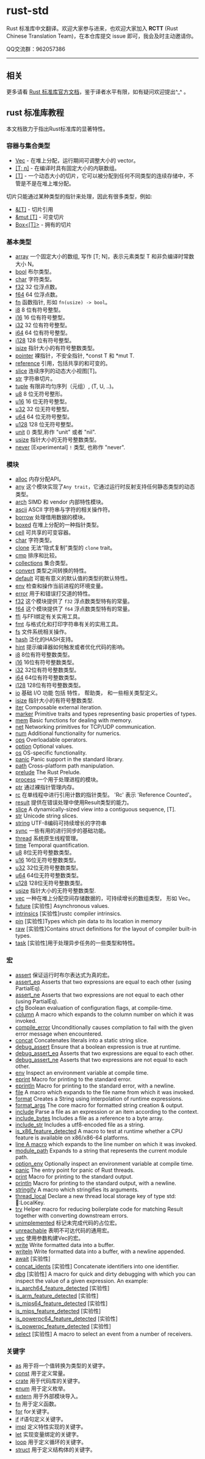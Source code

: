 # rust-std

Rust 标准库中文翻译。欢迎大家参与进来，也欢迎大家加入 **RCTT** (Rust Chinese Translation Team)，在本仓库提交 issue 即可，我会及时主动邀请你。

QQ交流群：962057386

---

## 相关

更多请看 [Rust 标准库官方文档](https://doc.rust-lang.org/std/)，鉴于译者水平有限，如有疑问欢迎提出^_^ 。

## rust 标准库教程

本文档致力于指出Rust标准库的显著特性。

### 容器与集合类型


- [Vec<T>]() - 在堆上分配，运行期间可调整大小的 vector。
- [[T; n]]() - 在编译时具有固定大小的内联数组。
- [[T]]() - 一个动态大小的切片，它可以被分配到任何不同类型的连续存储中，不管是不是在堆上堆分配。

切片只能通过某种类型的指针来处理，因此有很多类型，例如:

- [&[T]]() - 切片引用
- [&mut [T]]() - 可变切片
- [Box<[T]>]() - 拥有的切片

### 基本类型

- [array]()	   一个固定大小的数组, 写作 [T; N]，表示元素类型 T 和非负编译时常数大小 N。
- [bool]() 	    布尔类型。
- [char]() 	    字符类型。
- [f32]() 	    32 位浮点数。
- [f64]()     	64 位浮点数。
- [fn]()      	函数指针, 形如 `fn(usize) -> bool`。
- [i8]() 	    8 位有符号整型。
- [i16]() 	    16 位有符号整型。
- [i32]()     	32 位有符号整型。
- [i64]()     	64 位有符号整型。
- [i128]()    	128 位有符号整型。
- [isize]()       指针大小的有符号整数类型。
- [pointer]() 	裸指针，不安全指针, *const T 和 *mut T.
- [reference]()   引用，包括共享的和可变的。
- [slice]() 连续序列的动态大小视图[T]。
- [str]() 	   字符串切片。
- [tuple]()       有限非均匀序列（元组）, (T, U, ..)。
- [u8]() 	    8 位无符号整形。
- [u16]() 	    16 位无符号整型。
- [u32]() 	    32 位无符号整型。
- [u64]() 	    64 位无符号整型。
- [u128]() 	    128 位无符号整型。
- [unit]()      () 类型,称作 "unit" 或者 "nil".
- [usize]()       指针大小的无符号整数类型。
- [never]() 	    [Experimental] `!` 类型, 也称作 "never".

### 模块

- [alloc]() 内存分配API。
- [any]() 这个模块实现了`Any trait`，它通过运行时反射支持任何静态类型的动态类型。
- [arch]() SIMD 和 vendor 内部特性模块。
- [ascii]()  ASCII 字符串与字符的相关操作符。
- [borrow]() 处理借用数据的模块。
- [boxed]() 在堆上分配的一种指针类型。
- [cell]() 可共享的可变容器。
- [char]() 字符类型。
- [clone]() 无法“隐式复制”类型的 `clone` trait。
- [cmp]() 	排序和比较。
- [collections]() 	集合类型。
- [convert]() 	类型之间转换的特性。
- [default]() 可能有意义的默认值的类型的默认特性。
- [env]() 	检查和操作当前进程的环境变量。
- [error]() 	用于和错误打交道的特性。
- [f32]() 	这个模块提供了 `f32` 浮点数类型特有的常量。
- [f64]() 	这个模块提供了 `f64` 浮点数类型特有的常量。
- [ffi]() 	与FFI绑定有关实用工具。
- [fmt]() 	与格式化和打印字符串有关的实用工具。
- [fs]() 	文件系统相关操作。
- [hash]() 	泛化的HASH支持。
- [hint]() 	提示编译器如何触发或者优化代码的影响。
- [i8]() 	8位有符号整数类型。
- [i16]() 	16位有符号整数类型。
- [i32]() 	32位有符号整数类型。
- [i64]() 	64位有符号整数类型。
- [i128]() 	128位有符号整数类型。
- [io]() 	基础 I/O 功能 包括 特性， 帮助类， 和一些相关类型定义。
- [isize]() 	指针大小的有符号整数类型.
- [iter]() 	Composable external iteration.
- [marker]() 	Primitive traits and types representing basic properties of types.
- [mem]() 	Basic functions for dealing with memory.
- [net]() 	Networking primitives for TCP/UDP communication.
- [num]() 	Additional functionality for numerics.
- [ops]() 	Overloadable operators.
- [option]() 	Optional values.
- [os]() 	OS-specific functionality.
- [panic]() Panic support in the standard library.
- [path]() Cross-platform path manipulation.
- [prelude]() 	The Rust Prelude.
- [process]() 	一个用于处理进程的模块。
- [ptr]() 	通过裸指针管理内存。
- [rc]() 	在单线程中进行引用计数的指针类型。 'Rc' 表示 'Reference Counted'。
- [result]() 	提供在错误处理中使用Result类型的能力。
- [slice]() 	A dynamically-sized view into a contiguous sequence, [T].
- [str]() 	Unicode string slices.
- [string]() 	UTF-8编码可持续增长的字符串
- [sync]() 	一些有用的进行同步的基础功能。
- [thread]() 	系统原生线程管理。
- [time]() 	Temporal quantification.
- [u8]() 	8位无符号整数类型。
- [u16]() 	16位无符号整数类型。
- [u32]() 	32位无符号整数类型。
- [u64]() 	64位无符号整数类型。
- [u128]() 	128位无符号整数类型。
- [usize]() 	指针大小的无符号整数类型.
- [vec]() 	一种在堆上分配空间存储数据的，可持续增长的数组类型， 形如 Vec<T>。
- [future]() 	[实验性] Asynchronous values.
- [intrinsics]() 	[实验性]rustc compiler intrinsics.
- [pin]() 	[实验性]Types which pin data to its location in memory
- [raw]() 	[实验性]Contains struct definitions for the layout of compiler built-in types.
- [task]() 	[实验性]用于处理异步任务的一些类型和特性。

### 宏

- [assert]()	保证运行时布尔表达式为真的宏。
- [assert_eq]()	Asserts that two expressions are equal to each other (using PartialEq).
- [assert_ne]()	Asserts that two expressions are not equal to each other (using PartialEq).
- [cfg]()	Boolean evaluation of configuration flags, at compile-time.
- [column]()	A macro which expands to the column number on which it was invoked.
- [compile_error]()	Unconditionally causes compilation to fail with the given error message when encountered.
- [concat]()	Concatenates literals into a static string slice.
- [debug_assert]()	Ensure that a boolean expression is true at runtime.
- [debug_assert_eq]()	Asserts that two expressions are equal to each other.
- [debug_assert_ne]()	Asserts that two expressions are not equal to each other.
- [env]()	Inspect an environment variable at compile time.
- [eprint]()	Macro for printing to the standard error.
- [eprintln]()	Macro for printing to the standard error, with a newline.
- [file]()	A macro which expands to the file name from which it was invoked.
- [format]()	Creates a String using interpolation of runtime expressions.
- [format_args]()	The core macro for formatted string creation & output.
- [include]()	Parse a file as an expression or an item according to the context.
- [include_bytes]()	Includes a file as a reference to a byte array.
- [include_str]()	Includes a utf8-encoded file as a string.
- [is_x86_feature_detected]()	A macro to test at runtime whether a CPU feature is available on x86/x86-64 platforms.
- [line	A macro]() which expands to the line number on which it was invoked.
- [module_path]()	Expands to a string that represents the current module path.
- [option_env]()	Optionally inspect an environment variable at compile time.
- [panic]()	The entry point for panic of Rust threads.
- [print]()	Macro for printing to the standard output.
- [println]()	Macro for printing to the standard output, with a newline.
- [stringify]()	A macro which stringifies its arguments.
- [thread_local]()	Declare a new thread local storage key of type std::thread::LocalKey.
- [try]()	Helper macro for reducing boilerplate code for matching Result together with converting downstream errors.
- [unimplemented]()	标记未完成代码的占位宏。
- [unreachable]()	表明不可达代码的通用宏。
- [vec]()	使用参数构建Vec的宏。
- [write]()	Write formatted data into a buffer.
- [writeln]()	Write formatted data into a buffer, with a newline appended.
- [await]()	[实验性]
- [concat_idents]()	[实验性] Concatenate identifiers into one identifier.
- [dbg]()	[实验性] A macro for quick and dirty debugging with which you can inspect the value of a given expression. An example:
- [is_aarch64_feature_detected]()	[实验性]
- [is_arm_feature_detected]()	[实验性]
- [is_mips64_feature_detected]()	[实验性]
- [is_mips_feature_detected]()	[实验性]
- [is_powerpc64_feature_detected]()	[实验性]
- [is_powerpc_feature_detected]()	[实验性]
- [select]()	[实验性] A macro to select an event from a number of receivers.

### 关键字

- [as]()	用于将一个值转换为类型的关键字。
- [const]()	用于定义常量。
- [crate]()	用于代码库的关键字。
- [enum]()	用于定义枚举。
- [extern]()	用于外部模块导入。
- [fn]()	用于定义函数。
- [for]()	for关键字。
- [if]()	if语句定义关键字。
- [impl]()	定义特性实现的关键字。
- [let]()	实现变量绑定的关键字。
- [loop]()	用于定义循环的关键字。
- [struct]()	用于定义结构体的关键字。